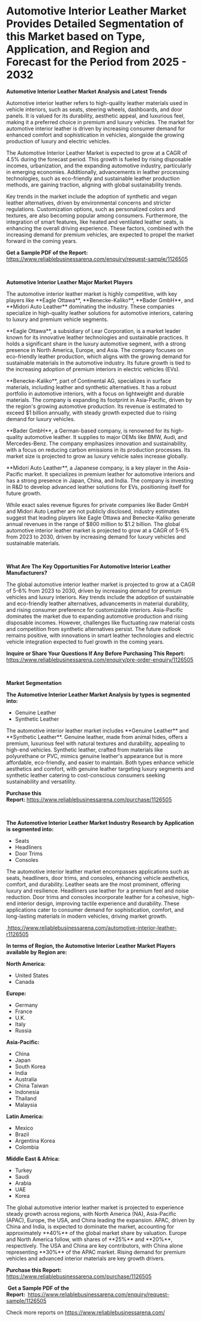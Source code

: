 <p><h1>Automotive Interior Leather Market Provides Detailed Segmentation of this Market based on Type, Application, and Region and Forecast for the Period from 2025 - 2032</h1></p><p><strong>Automotive Interior Leather Market Analysis and Latest Trends</strong></p>
<p><p>Automotive interior leather refers to high-quality leather materials used in vehicle interiors, such as seats, steering wheels, dashboards, and door panels. It is valued for its durability, aesthetic appeal, and luxurious feel, making it a preferred choice in premium and luxury vehicles. The market for automotive interior leather is driven by increasing consumer demand for enhanced comfort and sophistication in vehicles, alongside the growing production of luxury and electric vehicles.</p><p>The Automotive Interior Leather Market is expected to grow at a CAGR of 4.5% during the forecast period. This growth is fueled by rising disposable incomes, urbanization, and the expanding automotive industry, particularly in emerging economies. Additionally, advancements in leather processing technologies, such as eco-friendly and sustainable leather production methods, are gaining traction, aligning with global sustainability trends.</p><p>Key trends in the market include the adoption of synthetic and vegan leather alternatives, driven by environmental concerns and stricter regulations. Customization options, such as personalized colors and textures, are also becoming popular among consumers. Furthermore, the integration of smart features, like heated and ventilated leather seats, is enhancing the overall driving experience. These factors, combined with the increasing demand for premium vehicles, are expected to propel the market forward in the coming years.</p></p>
<p><strong>Get a Sample PDF of the Report:&nbsp;</strong> <a href="https://www.reliablebusinessarena.com/enquiry/request-sample/1126505?utm_campaign=2031&utm_medium=2&utm_source=Github&utm_content=ia&utm_term=23012025&utm_id=automotive-interior-leather">https://www.reliablebusinessarena.com/enquiry/request-sample/1126505</a></p>
<p>&nbsp;</p>
<p><strong>Automotive Interior Leather Major Market Players</strong></p>
<p><p>The automotive interior leather market is highly competitive, with key players like **Eagle Ottawa**, **Benecke-Kaliko**, **Bader GmbH**, and **Midori Auto Leather** dominating the industry. These companies specialize in high-quality leather solutions for automotive interiors, catering to luxury and premium vehicle segments.</p><p>**Eagle Ottawa**, a subsidiary of Lear Corporation, is a market leader known for its innovative leather technologies and sustainable practices. It holds a significant share in the luxury automotive segment, with a strong presence in North America, Europe, and Asia. The company focuses on eco-friendly leather production, which aligns with the growing demand for sustainable materials in the automotive industry. Its future growth is tied to the increasing adoption of premium interiors in electric vehicles (EVs).</p><p>**Benecke-Kaliko**, part of Continental AG, specializes in surface materials, including leather and synthetic alternatives. It has a robust portfolio in automotive interiors, with a focus on lightweight and durable materials. The company is expanding its footprint in Asia-Pacific, driven by the region's growing automotive production. Its revenue is estimated to exceed $1 billion annually, with steady growth expected due to rising demand for luxury vehicles.</p><p>**Bader GmbH**, a German-based company, is renowned for its high-quality automotive leather. It supplies to major OEMs like BMW, Audi, and Mercedes-Benz. The company emphasizes innovation and sustainability, with a focus on reducing carbon emissions in its production processes. Its market size is projected to grow as luxury vehicle sales increase globally.</p><p>**Midori Auto Leather**, a Japanese company, is a key player in the Asia-Pacific market. It specializes in premium leather for automotive interiors and has a strong presence in Japan, China, and India. The company is investing in R&D to develop advanced leather solutions for EVs, positioning itself for future growth.</p><p>While exact sales revenue figures for private companies like Bader GmbH and Midori Auto Leather are not publicly disclosed, industry estimates suggest that leading players like Eagle Ottawa and Benecke-Kaliko generate annual revenues in the range of $800 million to $1.2 billion. The global automotive interior leather market is projected to grow at a CAGR of 5-6% from 2023 to 2030, driven by increasing demand for luxury vehicles and sustainable materials.</p></p>
<p>&nbsp;</p>
<p><strong>What Are The Key Opportunities For Automotive Interior Leather Manufacturers?</strong></p>
<p><p>The global automotive interior leather market is projected to grow at a CAGR of 5-6% from 2023 to 2030, driven by increasing demand for premium vehicles and luxury interiors. Key trends include the adoption of sustainable and eco-friendly leather alternatives, advancements in material durability, and rising consumer preference for customizable interiors. Asia-Pacific dominates the market due to expanding automotive production and rising disposable incomes. However, challenges like fluctuating raw material costs and competition from synthetic alternatives persist. The future outlook remains positive, with innovations in smart leather technologies and electric vehicle integration expected to fuel growth in the coming years.</p></p>
<p><strong>Inquire or Share Your Questions If Any Before Purchasing This Report:</strong> <a href="https://www.reliablebusinessarena.com/enquiry/pre-order-enquiry/1126505?utm_campaign=2031&utm_medium=2&utm_source=Github&utm_content=ia&utm_term=23012025&utm_id=automotive-interior-leather">https://www.reliablebusinessarena.com/enquiry/pre-order-enquiry/1126505</a></p>
<p>&nbsp;</p>
<p><strong>Market Segmentation</strong></p>
<p><strong>The Automotive Interior Leather Market Analysis by types is segmented into:</strong></p>
<p><ul><li>Genuine Leather</li><li>Synthetic Leather</li></ul></p>
<p><p>The automotive interior leather market includes **Genuine Leather** and **Synthetic Leather**. Genuine leather, made from animal hides, offers a premium, luxurious feel with natural textures and durability, appealing to high-end vehicles. Synthetic leather, crafted from materials like polyurethane or PVC, mimics genuine leather's appearance but is more affordable, eco-friendly, and easier to maintain. Both types enhance vehicle aesthetics and comfort, with genuine leather targeting luxury segments and synthetic leather catering to cost-conscious consumers seeking sustainability and versatility.</p></p>
<p><strong>Purchase this Report:&nbsp;</strong><a href="https://www.reliablebusinessarena.com/purchase/1126505?utm_campaign=2031&utm_medium=2&utm_source=Github&utm_content=ia&utm_term=23012025&utm_id=automotive-interior-leather">https://www.reliablebusinessarena.com/purchase/1126505</a></p>
<p>&nbsp;</p>
<p><strong>The Automotive Interior Leather Market Industry Research by Application is segmented into:</strong></p>
<p><ul><li>Seats</li><li>Headliners</li><li>Door Trims</li><li>Consoles</li></ul></p>
<p><p>The automotive interior leather market encompasses applications such as seats, headliners, door trims, and consoles, enhancing vehicle aesthetics, comfort, and durability. Leather seats are the most prominent, offering luxury and resilience. Headliners use leather for a premium feel and noise reduction. Door trims and consoles incorporate leather for a cohesive, high-end interior design, improving tactile experience and durability. These applications cater to consumer demand for sophistication, comfort, and long-lasting materials in modern vehicles, driving market growth.</p></p>
<p><a href="https://www.reliablebusinessarena.com/automotive-interior-leather-r1126505?utm_campaign=2031&utm_medium=2&utm_source=Github&utm_content=ia&utm_term=23012025&utm_id=automotive-interior-leather">&nbsp;https://www.reliablebusinessarena.com/automotive-interior-leather-r1126505</a></p>
<p><strong>In terms of Region, the Automotive Interior Leather Market Players available by Region are:</strong></p>
<p>
    <p> <strong> North America: </strong>
        <ul>
            <li>United States</li>
            <li>Canada</li>
        </ul>
        </p> 
    <p> <strong> Europe: </strong>
        <ul>
            <li>Germany</li>
            <li>France</li>
            <li>U.K.</li>
            <li>Italy</li>
            <li>Russia</li>
        </ul>
        </p> 
    <p> <strong> Asia-Pacific: </strong>
        <ul>
            <li>China</li>
            <li>Japan</li>
            <li>South Korea</li>
            <li>India</li>
            <li>Australia</li>
            <li>China Taiwan</li>
            <li>Indonesia</li>
            <li>Thailand</li>
            <li>Malaysia</li>
        </ul>
        </p> 
    <p> <strong> Latin America: </strong>
        <ul>
            <li>Mexico</li>
            <li>Brazil</li>
            <li>Argentina Korea</li>
            <li>Colombia</li>
        </ul>
        </p> 
    <p> <strong> Middle East & Africa: </strong>
        <ul>
            <li>Turkey</li>
            <li>Saudi</li>
            <li>Arabia</li>
            <li>UAE</li>
            <li>Korea</li>
        </ul>
    </p>
    </p>
<p><p>The global automotive interior leather market is projected to experience steady growth across regions, with North America (NA), Asia-Pacific (APAC), Europe, the USA, and China leading the expansion. APAC, driven by China and India, is expected to dominate the market, accounting for approximately **40%** of the global market share by valuation. Europe and North America follow, with shares of **25%** and **20%**, respectively. The USA and China are key contributors, with China alone representing **30%** of the APAC market. Rising demand for premium vehicles and advanced interior materials are key growth drivers.</p></p>
<p><strong>Purchase this Report: </strong><a href="https://www.reliablebusinessarena.com/purchase/1126505?utm_campaign=2031&utm_medium=2&utm_source=Github&utm_content=ia&utm_term=23012025&utm_id=automotive-interior-leather">https://www.reliablebusinessarena.com/purchase/1126505</a></p>
<p>&nbsp;<strong>Get a Sample PDF of the Report:&nbsp;&nbsp;</strong><a href="https://www.reliablebusinessarena.com/enquiry/request-sample/1126505?utm_campaign=2031&utm_medium=2&utm_source=Github&utm_content=ia&utm_term=23012025&utm_id=automotive-interior-leather">https://www.reliablebusinessarena.com/enquiry/request-sample/1126505</a></p>
<p><strong></strong></p>
<p>Check more reports on <a href="https://www.reliablebusinessarena.com/?utm_campaign=2031&utm_medium=2&utm_source=Github&utm_content=ia&utm_term=23012025&utm_id=automotive-interior-leather">https://www.reliablebusinessarena.com/</a></p>